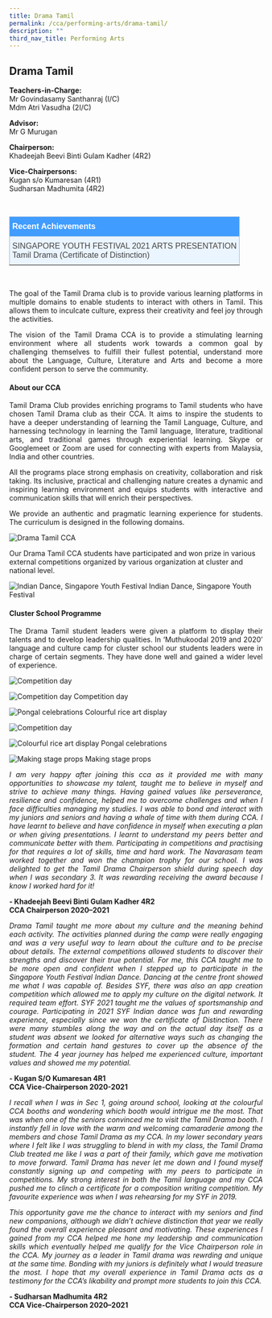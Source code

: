 ```yaml
---
title: Drama Tamil
permalink: /cca/performing-arts/drama-tamil/
description: ""
third_nav_title: Performing Arts
---
```

## **Drama Tamil**



**Teachers-in-Charge:** <br>
Mr Govindasamy Santhanraj (I/C) <br>
Mdm Atri Vasudha (2I/C)

**Advisor:** <br>
Mr G Murugan

**Chairperson:** <br>
Khadeejah Beevi Binti Gulam Kadher (4R2)

**Vice-Chairpersons:** <br>
Kugan s/o Kumaresan (4R1) <br>
Sudharsan Madhumita (4R2)


<br>

<style type="text/css">
.tg  {border-collapse:collapse;border-color:#9ABAD9;border-spacing:0;}
.tg td{background-color:#EBF5FF;border-color:#9ABAD9;border-style:solid;border-width:1px;color:#444;
  font-family:Arial, sans-serif;font-size:14px;overflow:hidden;padding:10px 5px;word-break:normal;}
.tg th{background-color:#409cff;border-color:#9ABAD9;border-style:solid;border-width:1px;color:#fff;
  font-family:Arial, sans-serif;font-size:14px;font-weight:normal;overflow:hidden;padding:10px 5px;word-break:normal;}
.tg .tg-3jrd{border-color:inherit;font-family:"Lucida Sans Unicode", "Lucida Grande", sans-serif !important;font-size:medium;
  text-align:left;vertical-align:top}
</style>
<table class="tg">
<thead>
  <tr>
    <th class="tg-3jrd"><b>Recent Achievements</b><br></th>
  </tr>
</thead>
<tbody>
  <tr>
    <td class="tg-3jrd">SINGAPORE YOUTH FESTIVAL 2021 ARTS PRESENTATION<br>Tamil Drama (Certificate of Distinction)</td>
  </tr>
</tbody>
</table>
<br>

<p style="text-align:justify">The goal of the Tamil Drama club is to provide various learning platforms in multiple domains to enable students to interact with others in Tamil. This allows them to inculcate culture, express their creativity and feel joy through the activities.</p>



<p style="text-align:justify">The vision of the Tamil Drama CCA is to provide a stimulating learning environment where all students work towards a common goal by challenging themselves to fulfill their fullest potential, understand more about the Language, Culture, Literature and Arts and become a more confident person to serve the community.</p>

#### About our CCA

<p style="text-align:justify">Tamil Drama Club provides enriching programs to Tamil students who have chosen Tamil Drama club as their CCA. It aims to inspire the students to have a deeper understanding of learning the Tamil Language, Culture, and harnessing technology in learning the Tamil language, literature, traditional arts, and traditional games through experiential learning. Skype or Googlemeet or Zoom are used for connecting with experts from Malaysia, India and other countries.</p>

<p style="text-align:justify">All the programs place strong emphasis on creativity, collaboration and risk taking. Its inclusive, practical and challenging nature creates a dynamic and inspiring learning environment and equips students with interactive and communication skills that will enrich their perspectives.</p>

<p style="text-align:justify">We provide an authentic and pragmatic learning experience for students. The curriculum is designed in the following domains.</p>


![Drama Tamil CCA](/images/Cca/cca-dramatamil-i-logo04.png)

Our Drama Tamil CCA students have participated and won prize in various external competitions organized by various organization at cluster and national level.</p>

![Indian Dance, Singapore Youth Festival](/images/Cca/cca-dramatamil-01n.jpg)
Indian Dance, Singapore Youth Festival

#### Cluster School Programme

<p style="text-align:justify">The Drama Tamil student leaders were given a platform to display their talents and to develop leadership qualities.  In ‘Muthukoodal 2019 and 2020’ language and culture camp for cluster school our students leaders were in charge of certain segments. They have done well and gained a wider level of experience.</p>

![Competition day](/images/Cca/cca-dramatamil-01.jpg)

![Competition day](/images/Cca/cca-dramatamil-02.jpg)
Competition day


![Pongal celebrations](/images/Cca/cca-dramatamil-i-Pongal-Celebrations-768x576.jpg)
Colourful rice art display

![Competition day](/images/Cca/cca-dramatamil-04.jpg)

![Colourful rice art display](/images/Cca/cca-dramatamil-05.jpg)
Pongal celebrations

![Making stage props](/images/Cca/cca-dramatamil-03.jpg)
Making stage props



<p style="text-align:justify; font-style:italic">I am very happy after joining this cca as it provided me with many opportunities to showcase my talent, taught me to believe in myself and strive to achieve many things. Having gained values like perseverance, resilience and confidence, helped me to overcome challenges and when I face difficulties managing my studies. I was able to bond and interact with my juniors and seniors and having a whale of time with them during CCA. I have learnt to believe and have confidence in myself when executing a plan or when giving presentations. I learnt to understand my peers better and communicate better with them. Participating in competitions and practising for that requires a lot of skills, time and hard work. The Navarasam team worked together and won the champion trophy for our school. I was delighted to get the Tamil Drama Chairperson shield during speech day when I was secondary 3. It was rewarding receiving the award because I know I worked hard for it!</p>

**- Khadeejah Beevi Binti Gulam Kadher 4R2 <br>
CCA Chairperson 2020–2021**



<p style="text-align:justify; font-style:italic">Drama Tamil taught me more about my culture and the meaning behind each activity. The activities planned during the camp were really engaging and was a very useful way to learn about the culture and to be precise about details. The external competitions allowed students to discover their strengths and discover their true potential. For me, this CCA taught me to be more open and confident when I stepped up to participate in the Singapore Youth Festival Indian Dance. Dancing at the centre front showed me what I was capable of. Besides SYF, there was also an app creation competition which allowed me to apply my culture on the digital network. It required team effort. SYF 2021 taught me the values of sportsmanship and courage. Participating in 2021 SYF Indian dance was fun and rewarding experience, especially since we won the certificate of Distinction. There were many stumbles along the way and on the actual day itself as a student was absent we looked for alternative ways such as changing the formation and certain hand gestures to cover up the absence of the student. The 4 year journey has helped me experienced culture, important values and showed me my potential.</p>

**- Kugan S/O Kumaresan 4R1 <br>
CCA Vice-Chairperson 2020-2021**



<p style="text-align:justify; font-style:italic">I recall when I was in Sec 1, going around school, looking at the colourful CCA booths and wondering which booth would intrigue me the most. That was when one of the seniors convinced me to visit the Tamil Drama booth. I instantly fell in love with the warm and welcoming camaraderie among the members and chose Tamil Drama as my CCA. In my lower secondary years where I felt like I was struggling to blend in with my class, the Tamil Drama Club treated me like I was a part of their family, which gave me motivation to move forward. Tamil Drama has never let me down and I found myself constantly signing up and competing with my peers to participate in competitions. My strong interest in both the Tamil language and my CCA pushed me to clinch a certificate for a composition writing competition. My favourite experience was when I was rehearsing for my SYF in 2019.</p>

<p style="text-align:justify; font-style:italic">This opportunity gave me the chance to interact with my seniors and find new companions, although  we didn’t achieve distinction that year we really found the overall experience pleasant and motivating. These experiences I gained from my CCA helped me hone my leadership and communication skills which eventually helped me qualify for the Vice Chairperson role in the CCA. My journey as a leader in Tamil drama was rewrding and unique at the same time. Bonding with my juniors is definitely what I would treasure the most. I hope that my overall experience in Tamil Drama acts as a testimony for the CCA’s likability and prompt more  students to join this CCA.</p>

**- Sudharsan Madhumita 4R2 <br>
CCA Vice-Chairperson 2020–2021**
